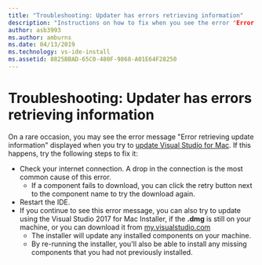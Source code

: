 ```yaml
---
title: "Troubleshooting: Updater has errors retrieving information"
description: "Instructions on how to fix when you see the error "Error retrieving update information". in Visual Studio 2019 for Mac"
author: asb3993
ms.author: amburns
ms.date: 04/13/2019
ms.technology: vs-ide-install
ms.assetid: 8825BBAD-65C0-480F-9868-A01E64F28250
---
```


# Troubleshooting: Updater has errors retrieving information

On a rare occasion, you may see the error message "Error retrieving update information" displayed when you try to [update Visual Studio for Mac](update.md). If this happens, try the following steps to fix it:

- Check your internet connection. A drop in the connection is the most common cause of this error.
    - If a component fails to download, you can click the retry button next to the component name to try the download again.
- Restart the IDE.
- If you continue to see this error message, you can also try to update using the Visual Studio 2017 for Mac Installer, if the **.dmg** is still on your machine, or you can download it from [my.visualstudio.com](https://my.visualstudio.com/Downloads?q=Visual%20Studio%20for%20Mac)
    - The installer will update any installed components on your machine.
    - By re-running the installer, you'll also be able to install any missing components that you had not previously installed.